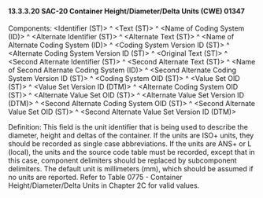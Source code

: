 #### 13.3.3.20 SAC-20 Container Height/Diameter/Delta Units (CWE) 01347

Components: &lt;Identifier (ST)> ^ &lt;Text (ST)> ^ &lt;Name of Coding System (ID)> ^ &lt;Alternate Identifier (ST)> ^ &lt;Alternate Text (ST)> ^ &lt;Name of Alternate Coding System (ID)> ^ &lt;Coding System Version ID (ST)> ^ &lt;Alternate Coding System Version ID (ST)> ^ &lt;Original Text (ST)> ^ &lt;Second Alternate Identifier (ST)> ^ &lt;Second Alternate Text (ST)> ^ &lt;Name of Second Alternate Coding System (ID)> ^ &lt;Second Alternate Coding System Version ID (ST)> ^ &lt;Coding System OID (ST)> ^ &lt;Value Set OID (ST)> ^ &lt;Value Set Version ID (DTM)> ^ &lt;Alternate Coding System OID (ST)> ^ &lt;Alternate Value Set OID (ST)> ^ &lt;Alternate Value Set Version ID (DTM)> ^ &lt;Second Alternate Coding System OID (ST)> ^ &lt;Second Alternate Value Set OID (ST)> ^ &lt;Second Alternate Value Set Version ID (DTM)>

Definition: This field is the unit identifier that is being used to describe the diameter, height and deltas of the container. If the units are ISO+ units, they should be recorded as single case abbreviations. If the units are ANS+ or L (local), the units and the source code table must be recorded, except that in this case, component delimiters should be replaced by subcomponent delimiters. The default unit is millimeters (mm), which should be assumed if no units are reported. Refer to Table 0775 - Container Height/Diameter/Delta Units in Chapter 2C for valid values.
